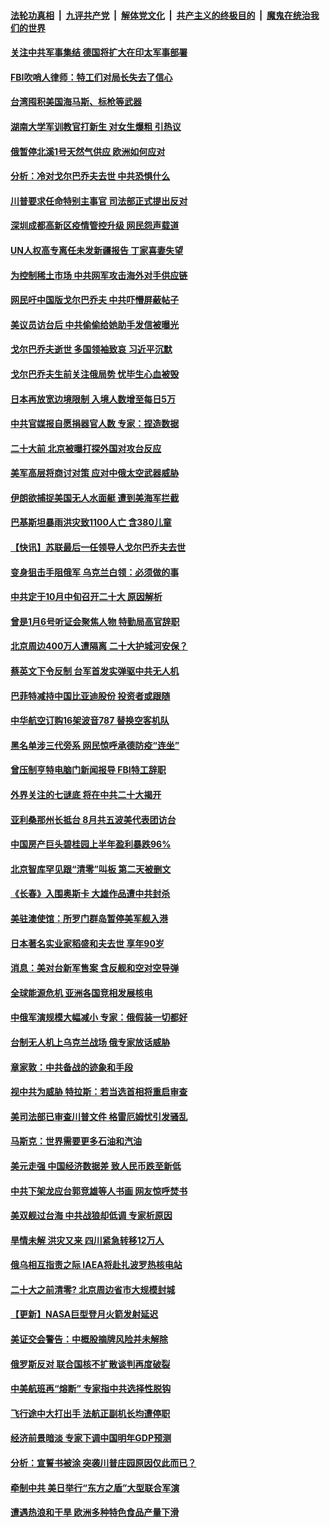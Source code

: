 ####  [法轮功真相](../../../../basic/blob/master/README.md?t=09010931) &nbsp;|&nbsp; [九评共产党](../../../../9ping.md/blob/master/README.md?t=09010931) &nbsp;|&nbsp; [解体党文化](../../../../jtdwh.md/blob/master/README.md?t=09010931)  &nbsp;|&nbsp; [共产主义的终极目的](../../../../gczydzjmd.md/blob/master/README.md?t=09010931) &nbsp;|&nbsp; [魔鬼在统治我们的世界](../../../../mgztzwmdsj.md/blob/master/README.md?t=09010931) 

#### [关注中共军事集结 德国将扩大在印太军事部署](../pages/nsc418/n13814904.md?t=09010931) 

#### [FBI吹哨人律师：特工们对局长失去了信心](../pages/nsc418/n13814840.md?t=09010931) 

#### [台湾囤积美国海马斯、标枪等武器](../pages/nsc418/n13814844.md?t=09010931) 

#### [湖南大学军训教官打新生 对女生爆粗 引热议](../pages/nsc418/n13814750.md?t=09010931) 

#### [俄暂停北溪1号天然气供应 欧洲如何应对](../pages/nsc418/n13814788.md?t=09010931) 

#### [分析：冷对戈尔巴乔夫去世 中共恐惧什么](../pages/nsc418/n13814778.md?t=09010931) 

#### [川普要求任命特别主事官 司法部正式提出反对](../pages/nsc418/n13814757.md?t=09010931) 

#### [深圳成都高新区疫情管控升级 网民怨声载道](../pages/nsc418/n13814399.md?t=09010931) 

#### [UN人权高专离任未发新疆报告 丁家喜妻失望](../pages/nsc418/n13814673.md?t=09010931) 

#### [为控制稀土市场 中共网军攻击海外对手供应链](../pages/nsc418/n13814425.md?t=09010931) 

#### [网民吁中国版戈尔巴乔夫 中共吓懵屏蔽帖子](../pages/nsc418/n13814733.md?t=09010931) 

#### [美议员访台后 中共偷偷给她助手发信被曝光](../pages/nsc418/n13814672.md?t=09010931) 

#### [戈尔巴乔夫逝世 多国领袖致哀 习近平沉默](../pages/nsc418/n13814454.md?t=09010931) 

#### [戈尔巴乔夫生前关注俄局势 忧毕生心血被毁](../pages/nsc418/n13814383.md?t=09010931) 

#### [日本再放宽边境限制 入境人数增至每日5万](../pages/nsc418/n13814372.md?t=09010931) 

#### [中共官媒报自愿捐器官人数 专家：捏造数据](../pages/nsc418/n13814130.md?t=09010931) 

#### [二十大前 北京被曝打探外国对攻台反应](../pages/nsc418/n13814138.md?t=09010931) 

#### [美军高层将商讨对策 应对中俄太空武器威胁](../pages/nsc418/n13814201.md?t=09010931) 

#### [伊朗欲捕捉美国无人水面艇 遭到美海军拦截](../pages/nsc418/n13814092.md?t=09010931) 

#### [巴基斯坦暴雨洪灾致1100人亡 含380儿童](../pages/nsc418/n13814056.md?t=09010931) 

#### [【快讯】苏联最后一任领导人戈尔巴乔夫去世](../pages/nsc418/n13814049.md?t=09010931) 

#### [变身狙击手阻俄军 乌克兰白领：必须做的事](../pages/nsc418/n13813961.md?t=09010931) 

#### [中共定于10月中旬召开二十大 原因解析](../pages/nsc418/n13814018.md?t=09010931) 

#### [曾是1月6号听证会聚焦人物 特勤局高官辞职](../pages/nsc418/n13813929.md?t=09010931) 

#### [北京周边400万人遭隔离 二十大护城河安保？](../pages/nsc418/n13813870.md?t=09010931) 

#### [蔡英文下令反制 台军首发实弹驱中共无人机](../pages/nsc418/n13813905.md?t=09010931) 

#### [巴菲特减持中国比亚迪股份 投资者或跟随](../pages/nsc418/n13813939.md?t=09010931) 

#### [中华航空订购16架波音787 替换空客机队](../pages/nsc418/n13813785.md?t=09010931) 

#### [黑名单涉三代旁系 网民惊呼承德防疫“连坐”](../pages/nsc418/n13813684.md?t=09010931) 

#### [曾压制亨特电脑门新闻报导 FBI特工辞职](../pages/nsc418/n13813865.md?t=09010931) 

#### [外界关注的七谜底 将在中共二十大揭开](../pages/nsc418/n13813907.md?t=09010931) 

#### [亚利桑那州长抵台 8月共五波美代表团访台](../pages/nsc418/n13813826.md?t=09010931) 

#### [中国房产巨头碧桂园上半年盈利暴跌96%](../pages/nsc418/n13813700.md?t=09010931) 

#### [北京智库罕见跟“清零”叫板 第二天被删文](../pages/nsc418/n13813675.md?t=09010931) 

#### [《长春》入围奥斯卡 大雄作品遭中共封杀](../pages/nsc418/n13813594.md?t=09010931) 

#### [美驻澳使馆：所罗门群岛暂停美军舰入港](../pages/nsc418/n13813674.md?t=09010931) 

#### [日本著名实业家稻盛和夫去世 享年90岁](../pages/nsc418/n13813660.md?t=09010931) 

#### [消息：美对台新军售案 含反舰和空对空导弹](../pages/nsc418/n13813602.md?t=09010931) 

#### [全球能源危机 亚洲各国竞相发展核电](../pages/nsc418/n13813591.md?t=09010931) 

#### [中俄军演规模大幅减小 专家：俄假装一切都好](../pages/nsc418/n13813314.md?t=09010931) 

#### [台制无人机上乌克兰战场 俄专家放话威胁](../pages/nsc418/n13813364.md?t=09010931) 

#### [章家敦：中共备战的迹象和手段](../pages/nsc418/n13813138.md?t=09010931) 

#### [视中共为威胁 特拉斯：若当选首相将重启审查](../pages/nsc418/n13813274.md?t=09010931) 

#### [美司法部已审查川普文件 格雷厄姆忧引发骚乱](../pages/nsc418/n13813232.md?t=09010931) 

#### [马斯克：世界需要更多石油和汽油](../pages/nsc418/n13813187.md?t=09010931) 

#### [美元走强 中国经济数据差 致人民币跌至新低](../pages/nsc418/n13813194.md?t=09010931) 

#### [中共下架龙应台郭竞雄等人书画 网友惊呼焚书](../pages/nsc418/n13812903.md?t=09010931) 

#### [美双舰过台海 中共战狼却低调 专家析原因](../pages/nsc418/n13813189.md?t=09010931) 

#### [旱情未解 洪灾又来 四川紧急转移12万人](../pages/nsc418/n13812986.md?t=09010931) 

#### [俄乌相互指责之际 IAEA将赴扎波罗热核电站](../pages/nsc418/n13813074.md?t=09010931) 

#### [二十大之前清零? 北京周边省市大规模封城](../pages/nsc418/n13813098.md?t=09010931) 

#### [【更新】NASA巨型登月火箭发射延迟](../pages/nsc418/n13813001.md?t=09010931) 

#### [美证交会警告：中概股摘牌风险并未解除](../pages/nsc418/n13812841.md?t=09010931) 

#### [俄罗斯反对 联合国核不扩散谈判再度破裂](../pages/nsc418/n13812728.md?t=09010931) 

#### [中美航班再“熔断” 专家指中共选择性脱钩](../pages/nsc418/n13812797.md?t=09010931) 

#### [飞行途中大打出手 法航正副机长均遭停职](../pages/nsc418/n13812672.md?t=09010931) 

#### [经济前景暗淡 专家下调中国明年GDP预测](../pages/nsc418/n13812679.md?t=09010931) 

#### [分析：宣誓书被涂 突袭川普庄园原因仅此而已？](../pages/nsc418/n13812277.md?t=09010931) 

#### [牵制中共 美日举行“东方之盾”大型联合军演](../pages/nsc418/n13812336.md?t=09010931) 

#### [遭遇热浪和干旱 欧洲多种特色食品产量下滑](../pages/nsc418/n13812296.md?t=09010931) 

